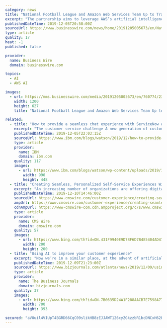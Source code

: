 ```yaml
---
category: news
title: "National Football League and Amazon Web Services Team Up to Transform Player Health and Safety Using Cloud Computing and Artificial Intelligence"
excerpt: "The partnership aims to leverage AWS’s artificial intelligence (AI) and machine learning (ML) services to provide a deeper and more profound understanding of the game than ever before, making transformational change possible in football, other sports, and potentially other industries. The NFL and AWS will develop new tools and generate deeper ..."
publishedDateTime: 2019-12-05T20:58:00Z
sourceUrl: https://www.businesswire.com/news/home/20191205005673/en/National-Football-League-Amazon-Web-Services-Team
type: article
quality: 17
heat: -1
published: false

provider:
  name: Business Wire
  domain: businesswire.com

topics:
  - AI
  - AWS AI

images:
  - url: https://mms.businesswire.com/media/20191205005673/en/760774/23/AWS_logo_RGB.jpg
    width: 1200
    height: 627
    title: "National Football League and Amazon Web Services Team Up to Transform Player Health and Safety Using Cloud Computing and Artificial Intelligence"

related:
  - title: "How to provide a seamless chat experience with ServiceNow and Watson"
    excerpt: "The customer service challenge A new generation of customers expect quality service anytime, anywhere, on the channel they choose, and in the language of their choice. If they do not receive immediate support, your business may end up losing a customer. Businesses today can simply not afford to sacrifice"
    publishedDateTime: 2019-12-05T22:03:15Z
    sourceUrl: https://www.ibm.com/blogs/watson/2019/12/how-to-provide-a-seamless-chat-experience-with-servicenow-and-watson/
    type: article
    provider:
      name: IBM
      domain: ibm.com
    quality: 117
    images:
      - url: https://www.ibm.com/blogs/watson/wp-content/uploads/2019/12/KBC_Group_Blog_v2-990x448.jpg
        width: 990
        height: 448
  - title: "Creating Seamless, Personalized Self-Service Experiences With AI"
    excerpt: "An increasing number of organizations are offering digital self-service options backed by artificial intelligence (AI) and automation, like chatbots and avatars, that allow customers to resolve support issues when they want, where they want. What’s more, customers expect self-service options. In fact, recent data from Gartner on customer self ..."
    publishedDateTime: 2019-12-10T14:46:00Z
    sourceUrl: https://www.cmswire.com/customer-experience/creating-seamless-personalized-self-service-experiences-with-ai/
    ampUrl: https://www.cmswire.com/customer-experience/creating-seamless-personalized-self-service-experiences-with-ai/amp/
    cdnAmpUrl: https://www-cmswire-com.cdn.ampproject.org/c/s/www.cmswire.com/customer-experience/creating-seamless-personalized-self-service-experiences-with-ai/amp/
    type: article
    provider:
      name: CMS Wire
      domain: cmswire.com
    quality: 57
    images:
      - url: https://www.bing.com/th?id=ON.431F9940E9D78F6D7B485404AD472AAC
        width: 200
        height: 200
  - title: "Using AI to improve your customer experience"
    excerpt: "Now we’re in a similar place, at the advent of artificial intelligence (AI), a powerful resource that has gone largely untapped. In a recent survey of local business leaders conducted by Brunner and the Atlanta Business Chronicle, nearly 75% said they believe AI enhances the customer experience. And yet 41% said they weren’t using any kind ..."
    publishedDateTime: 2019-12-09T21:23:00Z
    sourceUrl: https://www.bizjournals.com/atlanta/news/2019/12/09/using-ai-to-improve-your-customer-experience.html
    type: article
    provider:
      name: The Business Journals
      domain: bizjournals.com
    quality: 37
    images:
      - url: https://www.bing.com/th?id=ON.7B0635D24A1F288AACB7E7598A776B36
        width: 700
        height: 393

secured: "aVOuil4VIUpT4BGRD66CqC09slikHB8zEJJAWT126cyZGkzzbR1bcDNCxH62FVhbYSu60JL4qcPJwTbH5lFLo6lyf88boR6uIzIL3LIIFV4O6KnDHuZgcLrY2ZHodxQUEP+3LNiFZdgZrjQpsd5B2mgRVvkg9WRwahdVPh6rLBp2RJQN8pcexYjFwVG6t+30Ujyxx9cpIFHmkh8VD7GnRw0IZz30NZjilBD0N3OyygtYOicwAcLVQUXGoSb9R4pIsTr5fJIzfGXWBdbtn164Mg==;2fzRw931FHaDu3ICnP7dBg=="
---
```


